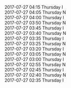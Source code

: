 2017-07-27 04:15 Thursday  I  
2017-07-27 04:05 Thursday  N  
2017-07-27 04:00 Thursday  I  
2017-07-27 03:50 Thursday  N  
2017-07-27 03:45 Thursday  I  
2017-07-27 03:40 Thursday  N  
2017-07-27 03:35 Thursday  I  
2017-07-27 03:25 Thursday  N  
2017-07-27 03:20 Thursday  I  
2017-07-27 03:05 Thursday  N  
2017-07-27 03:00 Thursday  I  
2017-07-27 02:55 Thursday  N  
2017-07-27 02:45 Thursday  I  
2017-07-27 02:40 Thursday  N  
2017-07-27 02:35 Thursday  I  
